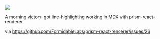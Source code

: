 ![](https://db-feed.s3.amazonaws.com/legacy/Screen_Shot_2019_05_24_at_10_40_02_AM-1558708875941.png)

A morning victory: got line-highlighting working in MDX with prism-react-renderer.

via https://github.com/FormidableLabs/prism-react-renderer/issues/26